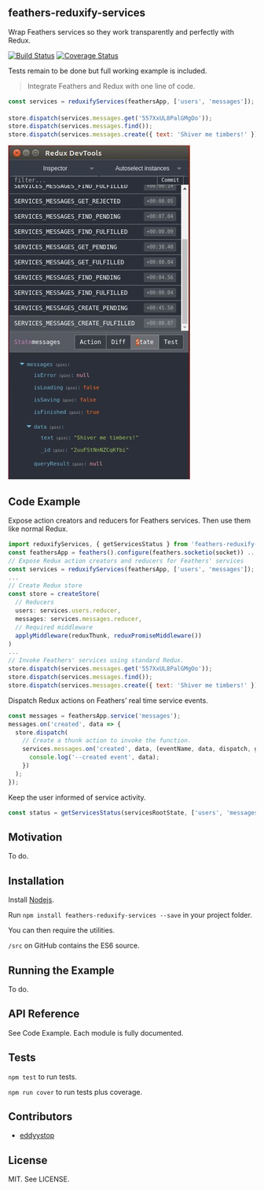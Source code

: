 ## feathers-reduxify-services

Wrap Feathers services so they work transparently and perfectly with Redux.

[![Build Status](https://travis-ci.org/eddyystop/feathers-reduxify-services.svg?branch=master)](https://travis-ci.org/eddyystop/feathers-reduxify-services)
[![Coverage Status](https://coveralls.io/repos/github/eddyystop/feathers-reduxify-services/badge.svg?branch=master)](https://coveralls.io/github/eddyystop/feathers-reduxify-services?branch=master)

Tests remain to be done but full working example is included.

> Integrate Feathers and Redux with one line of code.

```javascript
const services = reduxifyServices(feathersApp, ['users', 'messages']);

store.dispatch(services.messages.get('557XxUL8PalGMgOo'));
store.dispatch(services.messages.find());
store.dispatch(services.messages.create({ text: 'Shiver me timbers!' }));
```

[](https://chrome.google.com/webstore/detail/redux-devtools/lmhkpmbekcpmknklioeibfkpmmfibljd?utm_source=chrome-app-launcher-info-dialog)
![](./docs/screen-shot.jpg)

## Code Example

Expose action creators and reducers for Feathers services. Then use them like normal Redux.

```javascript
import reduxifyServices, { getServicesStatus } from 'feathers-reduxify-services';
const feathersApp = feathers().configure(feathers.socketio(socket)) ...
// Expose Redux action creators and reducers for Feathers' services
const services = reduxifyServices(feathersApp, ['users', 'messages']);
...
// Create Redux store
const store = createStore(
  // Reducers
  users: services.users.reducer,
  messages: services.messages.reducer,
  // Required middleware
  applyMiddleware(reduxThunk, reduxPromiseMiddleware())
)
...
// Invoke Feathers' services using standard Redux.
store.dispatch(services.messages.get('557XxUL8PalGMgOo'));
store.dispatch(services.messages.find());
store.dispatch(services.messages.create({ text: 'Shiver me timbers!' }));
```

Dispatch Redux actions on Feathers' real time service events.

```javascript
const messages = feathersApp.service('messages');
messages.on('created', data => {
  store.dispatch(
    // Create a thunk action to invoke the function.
    services.messages.on('created', data, (eventName, data, dispatch, getState) => {
      console.log('--created event', data);
    })
  );
});
```

Keep the user informed of service activity.

```javascript
const status = getServicesStatus(servicesRootState, ['users', 'messages']).message;
```

## Motivation

To do.

## Installation

Install [Nodejs](https://nodejs.org/en/).

Run `npm install feathers-reduxify-services --save` in your project folder.

You can then require the utilities.

`/src` on GitHub contains the ES6 source.

## Running the Example

To do.

## API Reference

See Code Example.
Each module is fully documented.

## Tests

`npm test` to run tests.

`npm run cover` to run tests plus coverage.

## Contributors

- [eddyystop](https://github.com/eddyystop)

## License

MIT. See LICENSE.